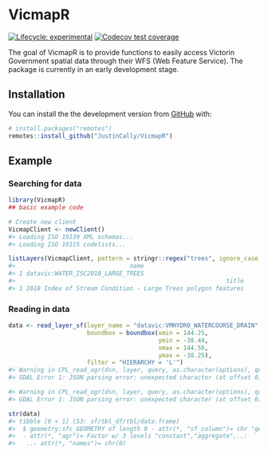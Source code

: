
<!-- README.md is generated from README.Rmd. Please edit that file -->

# VicmapR

<!-- badges: start -->

[![Lifecycle:
experimental](https://img.shields.io/badge/lifecycle-experimental-orange.svg)](https://www.tidyverse.org/lifecycle/#experimental)
[![Codecov test
coverage](https://codecov.io/gh/JustinCally/VicmapR/branch/master/graph/badge.svg)](https://codecov.io/gh/JustinCally/VicmapR?branch=master)
<!-- badges: end -->

The goal of VicmapR is to provide functions to easily access Victorin
Government spatial data through their WFS (Web Feature Service). The
package is currently in an early development stage.

## Installation

You can install the the development version from
[GitHub](https://github.com/) with:

``` r
# install.packages("remotes")
remotes::install_github("JustinCally/VicmapR")
```

## Example

### Searching for data

``` r
library(VicmapR)
## basic example code

# Create new client
VicmapClient <- newClient()
#> Loading ISO 19139 XML schemas...
#> Loading ISO 19115 codelists...

listLayers(VicmapClient, pattern = stringr::regex("trees", ignore_case = T))
#>                                name
#> 1 datavic:WATER_ISC2010_LARGE_TREES
#>                                                           title
#> 1 2010 Index of Stream Condition - Large Trees polygon features
```

### Reading in data

``` r
data <- read_layer_sf(layer_name = "datavic:VMHYDRO_WATERCOURSE_DRAIN",
                      boundbox = boundbox(xmin = 144.25, 
                                          ymin = -38.44, 
                                          xmax = 144.50,  
                                          ymax = -38.25),  
                      filter = "HIERARCHY = 'L'")
#> Warning in CPL_read_ogr(dsn, layer, query, as.character(options), quiet, :
#> GDAL Error 1: JSON parsing error: unexpected character (at offset 0)

#> Warning in CPL_read_ogr(dsn, layer, query, as.character(options), quiet, :
#> GDAL Error 1: JSON parsing error: unexpected character (at offset 0)

str(data)
#> tibble [0 × 1] (S3: sf/tbl_df/tbl/data.frame)
#>  $ geometry:sfc_GEOMETRY of length 0 - attr(*, "sf_column")= chr "geometry"
#>  - attr(*, "agr")= Factor w/ 3 levels "constant","aggregate",..: 
#>   ..- attr(*, "names")= chr(0)
```
